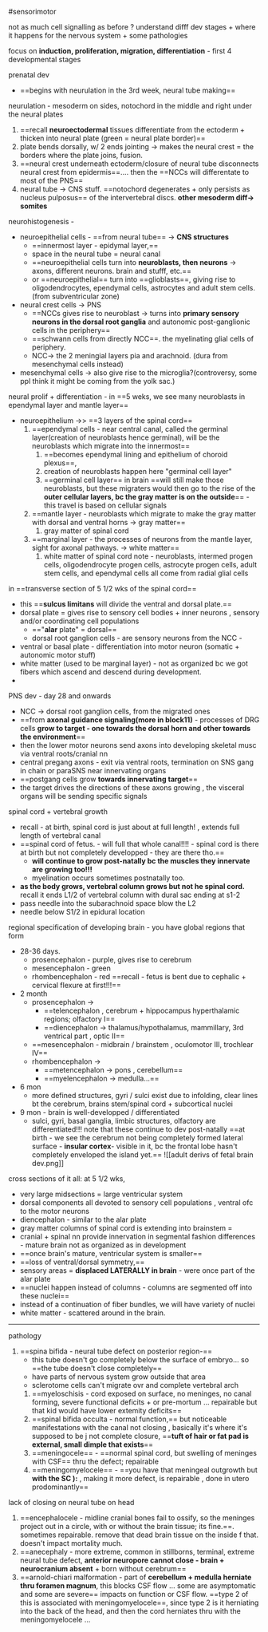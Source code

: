 #sensorimotor 

not as much cell signalling as before ? 
understand difff dev stages + where it happens for the nervous system + some pathologies 

focus on **induction, proliferation, migration, differentiation** - first 4 developmental stages

prenatal dev
- ==begins with neurulation in the 3rd week, neural tube making== 

neurulation - mesoderm on sides, notochord in the middle and right under the neural plates
1. ==recall **neuroectodermal** tissues differentiate from the ectoderm + thicken into neural plate (green = neural plate border)==
2. plate bends dorsally, w/ 2 ends jointing -> makes the neural crest = the borders where the plate joins, fusion. 
3. ==neural crest underneath ectoderm/closure of neural tube disconnects neural crest from epidermis==.... then the ==NCCs will differentate to most of the PNS== 
4. neural tube -> CNS stuff. ==notochord degenerates + only persists as nucleus pulposus== of the intervertebral discs. **other mesoderm diff-> somites** 


neurohistogenesis - 
- neuroepithelial cells - ==from neural tube== -> **CNS structures**
	- ==innermost layer - epidymal layer,== 
	- space in the neural tube = neural canal 
	- ==neuroepithelial cells turn into **neuroblasts, then neurons** -> axons, different neurons. brain and stufff, etc.== 
	- or ==neuroepithelial== turn into ==glioblasts==, giving rise to oligodendrocytes, ependymal cells, astrocytes and adult stem cells. (from subventricular zone)
- neural crest cells -> PNS
	- ==NCCs gives rise to neuroblast -> turns into **primary sensory neurons in the dorsal root ganglia** and autonomic post-ganglionic cells in the periphery== 
	- ==schwann cells from directly NCC==. the myelinating glial cells of periphery. 
	- NCC-> the 2 meningial layers pia and arachnoid. (dura from mesenchymal cells instead)
- mesenchymal cells -> also give rise to the microglia?(controversy, some ppl think it might be coming from the yolk sac.)

neural prolif + differentiation  - in ==5 weks, we see many neuroblasts in ependymal layer and mantle layer== 
- neuroepithelium ->> ==3 layers of the spinal cord== 
	1. ==ependymal cells - near central canal, called the germinal layer(creation of neuroblasts hence germinal), will be the neuroblasts which migrate into the innermost==
		1. ==becomes ependymal lining and epithelium of choroid plexus==, 
		2. creation of neuroblasts happen here "germinal cell layer"
		3. ==germinal cell layer== in brain ==will still make those neuroblasts, but these migraters would then go to the rise of the **outer cellular layers, bc the gray matter is on the outside**== - this travel is based on cellular signals 
	2. ==mantle layer - neuroblasts which migrate to make the gray matter with dorsal and ventral horns -> gray matter== 
		1. gray matter of spinal cord 
	3. ==marginal layer - the processes of neurons from the mantle layer, sight for axonal pathways. -> white matter== 
		1. white matter of spinal cord 
note - neuroblasts, intermed progen cells, oligodendrocyte progen cells, astrocyte progen cells, adult stem cells, and ependymal cells all come from radial glial cells 

in ==transverse section of 5 1/2 wks of the spinal cord==
- this ==**sulcus limitans** will divide the ventral and dorsal plate.== 
- dorsal plate = gives rise to sensory cell bodies + inner neurons , sensory and/or coordinating cell populations
	- =="**alar** plate" = dorsal==
	- dorsal root ganglion cells - are sensory neurons from the NCC - 
- ventral or basal plate - differentiation into motor neuron (somatic + autonomic motor stuff)
- white matter (used to be marginal layer) - not as organized bc we got fibers which ascend and descend during development. 
-

PNS dev - day 28 and onwards
- NCC -> dorsal root ganglion cells, from the migrated ones 
- ==from **axonal guidance signaling(more in block11)** - processes of DRG cells **grow to target - one towards the dorsal horn and other towards the environment**==
- then the lower motor neurons send axons into developing skeletal musc via ventral roots/cranial nn
- central pregang axons - exit via ventral roots, termination on SNS gang in chain or paraSNS near innervating organs
- ==postgang cells grow **towards innervating target**==
- the target drives the directions of these axons growing , the visceral organs will be sending specific signals 

spinal cord + vertebral growth 
- recall - at birth, spinal cord is just about at full length! , extends full length of vertebral canal 
- ==spinal cord of fetus. - will full that whole canal!!!! - spinal cord is there at birth but not completely developped - they are there tho.== 
	- **will continue to grow post-natally bc the muscles they innervate are growing too!!!**
	- myelination occurs sometimes postnatally too. 
- **as the body grows, vertebral column grows but not he spinal cord.** 
recall it ends L1/2 of vertebral column with dural sac ending at s1-2 
- pass needle into the subarachnoid space blow the L2 
- needle below S1/2 in epidural location 

regional specification of developing brain - you have global regions that form 
- 28-36 days. 
	- prosencephalon - purple, gives rise to cerebrum 
	- mesencephalon  - green 
	- rhombencephalon  - red 
==recall - fetus is bent due to cephalic + cervical flexure at first!!!==
- 2 month 
	- prosencephalon -> 
		- ==telencephalon , cerebrum + hippocampus hyperthalamic regions; olfactory I== 
		- ==diencephalon -> thalamus/hypothalamus, mammillary, 3rd ventrical part , optic II== 
	- ==mesencephalon - midbrain / brainstem , oculomotor III, trochlear IV== 
	- rhombencephalon ->
		- ==metencephalon -> pons , cerebellum==
		- ==myelencephalon -> medulla...==  
- 6 mon 
	- more defined structures, gyri / sulci exist due to infolding, clear lines bt the cerebrum, brains stem/spinal cord + subcortical nuclei 
- 9 mon - brain is well-developped / differentiated 
	- sulci, gyri, basal ganglia, limbic structures, olfactory are differentiated!!! note that these continue to dev post-natally 
==at birth - we see the cerebrum not being completely formed lateral surface - **insular cortex**- visible in it, bc the frontal lobe hasn't completely enveloped the island yet.== 
![[adult derivs of fetal brain dev.png]]

cross sections of it all: 
at 5 1/2 wks, 
- very large midsections = large ventricular system 
- dorsal components all devoted to sensory cell populations , ventral ofc to the motor neurons
- diencephalon - similar to the alar plate 
- gray matter columns of spinal cord is extending into brainstem = 
- cranial + spinal nn provide innervation in segmental fashion 
differences  - mature brain not as organized as in development 
- ==once brain's mature, ventricular system is smaller== 
- ==loss of ventral/dorsal symmetry,== 
- sensory areas = **displaced LATERALLY in brain** - were once part of the alar plate
- ==nuclei happen instead of columns - columns are segmented off into these nuclei== 
- instead of a continuation of fiber bundles, we will have variety of nuclei
- white matter - scattered around in the brain. 


---
pathology 
1. ==spina bifida - neural tube defect on posterior region-== 
	-  this tube doesn't go completely below the surface of embryo... so ==the tube doesn't close completely== 
	-  have parts of nervous system grow outside that area
	-  sclerotome cells can't migrate ovr and complete vertebral arch 
	1. ==myeloschisis - cord exposed on surface, no meninges, no canal forming, severe functional deficits + or pre-mortum ... repairable but that kid would have lower extemity deficits== 
	2. ==spinal bifida occulta - normal function,== but noticeable manifestations with the canal not closing , basically it's where it's supposed to be j not complete closure, ==**tuft of hair or fat pad is external, small dimple that exists**==
	3. ==meningocele== - ==normal spinal cord, but swelling of meninges with CSF== thru the defect; repairable 
	4. ==meningomyelocele== - ==you have that meningeal outgrowth but **with the SC ):** , making it more defect, is repairable , done in utero prodominantly== 

lack of closing on neural tube on head
1. ==encephalocele - midline cranial bones fail to ossify, so the meninges project out in a circle, with or without the brain tissue; its fine.==. sometimes repairable. remove that dead brain tissue on the inside f that. doesn't impact mortality much. 
2. ==anecephaly - more extreme, common in stillborns, terminal, extreme neural tube defect, **anterior neuropore cannot close - brain + neurocranium absent** + born without cerebrum== 
3. ==arnold-chiari malformation - part of **cerebellum + medulla herniate thru foramen magnum**, this blocks CSF flow ... some are asymptomatic and some are severe== impacts on function or CSF flow. ==type 2 of this is associated with meningomyelocele==, since type 2 is it herniating into the back of the head, and then the cord herniates thru with the meningomyelocele ... 